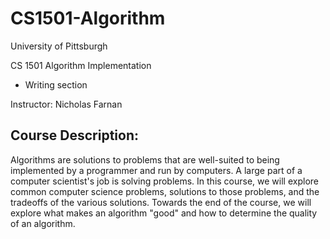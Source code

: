 # CS1501-Algorithm

University of Pittsburgh

CS 1501 Algorithm Implementation
  - Writing section

Instructor: Nicholas Farnan

## Course Description:
Algorithms are solutions to problems that are well-suited to being implemented by a programmer and run by computers. A large part of a computer scientist's job is solving problems. In this course, we will explore common computer science problems, solutions to those problems, and the tradeoffs of the various solutions. Towards the end of the course, we will explore what makes an algorithm "good" and how to determine the quality of an algorithm.
